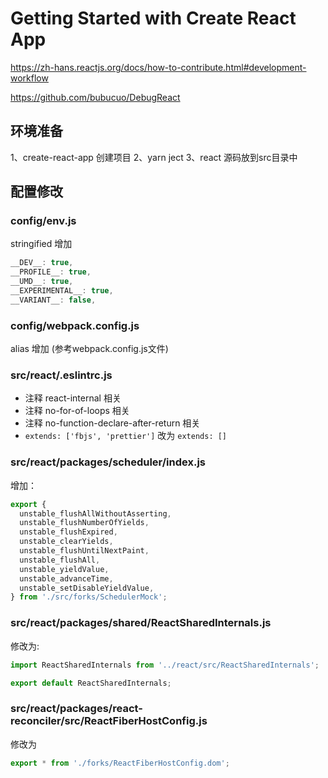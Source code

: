 # Getting Started with Create React App

<https://zh-hans.reactjs.org/docs/how-to-contribute.html#development-workflow>

<https://github.com/bubucuo/DebugReact>

## 环境准备

1、create-react-app 创建项目
2、yarn ject
3、react 源码放到src目录中

## 配置修改

### config/env.js

stringified 增加

``` js
__DEV__: true,
__PROFILE__: true,
__UMD__: true,
__EXPERIMENTAL__: true,
__VARIANT__: false,
```

### config/webpack.config.js

alias 增加 (参考webpack.config.js文件)

### src/react/.eslintrc.js

- 注释 react-internal 相关
- 注释 no-for-of-loops 相关
- 注释 no-function-declare-after-return 相关
- `extends: ['fbjs', 'prettier']` 改为 `extends: []`

### src/react/packages/scheduler/index.js

增加：

```js
export {
  unstable_flushAllWithoutAsserting,
  unstable_flushNumberOfYields,
  unstable_flushExpired,
  unstable_clearYields,
  unstable_flushUntilNextPaint,
  unstable_flushAll,
  unstable_yieldValue,
  unstable_advanceTime,
  unstable_setDisableYieldValue,
} from './src/forks/SchedulerMock';
```

### src/react/packages/shared/ReactSharedInternals.js

修改为:

```js
import ReactSharedInternals from '../react/src/ReactSharedInternals';

export default ReactSharedInternals;
```

### src/react/packages/react-reconciler/src/ReactFiberHostConfig.js

修改为

```js
export * from './forks/ReactFiberHostConfig.dom';
```
